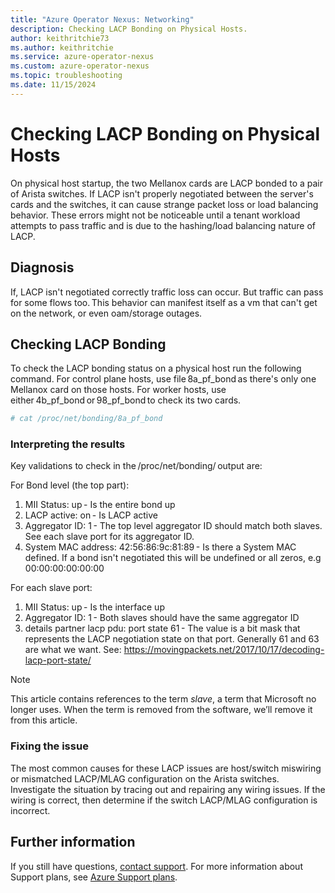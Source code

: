 ```yaml
---
title: "Azure Operator Nexus: Networking"
description: Checking LACP Bonding on Physical Hosts.
author: keithritchie73
ms.author: keithritchie
ms.service: azure-operator-nexus
ms.custom: azure-operator-nexus
ms.topic: troubleshooting
ms.date: 11/15/2024
---
```


# Checking LACP Bonding on Physical Hosts

On physical host startup, the two Mellanox cards are LACP bonded to a pair of Arista switches. If LACP isn't properly negotiated between the server's cards and the switches, it can cause strange packet loss or load balancing behavior. These errors might not be noticeable until a tenant workload attempts to pass traffic and is due to the hashing/load balancing nature of LACP.

## Diagnosis

If, LACP isn't negotiated correctly traffic loss can occur. But traffic can pass for some flows too. This behavior can manifest itself as a vm that can't get on the network, or even oam/storage outages.

## Checking LACP Bonding

To check the LACP bonding status on a physical host run the following command. For control plane hosts, use file 8a_pf_bond as there's only one Mellanox card on those hosts. For worker hosts, use either 4b_pf_bond or 98_pf_bond to check its two cards.

```bash
# cat /proc/net/bonding/8a_pf_bond
```

### Interpreting the results

Key validations to check in the /proc/net/bonding/ output are:

For Bond level (the top part):

1. MII Status: up - Is the entire bond up
2. LACP active: on - Is LACP active
3. Aggregator ID: 1 - The top level aggregator ID should match both slaves. See each slave port for its aggregator ID.
4. System MAC address: 42:56:86:9c:81:89 - Is there a System MAC defined. If a bond isn't negotiated this will be undefined or all zeros, e.g 00:00:00:00:00:00

For each slave port:

1. MII Status: up - Is the interface up
2. Aggregator ID: 1 - Both slaves should have the same aggregator ID
3. details partner lacp pdu: port state 61 - The value is a bit mask that represents the LACP negotiation state on that port. Generally 61 and 63 are what we want. See: <https://movingpackets.net/2017/10/17/decoding-lacp-port-state/>
>[!NOTE]
> This article contains references to the term *slave*, a term that Microsoft no longer uses. When the term is removed from the software, we’ll remove it from this article.

### Fixing the issue

The most common causes for these LACP issues are host/switch miswiring or mismatched LACP/MLAG configuration on the Arista switches. Investigate the situation by tracing out and repairing any wiring issues. If the wiring is correct, then determine if the switch LACP/MLAG configuration is incorrect.

## Further information

If you still have questions, [contact support](https://portal.azure.com/?#blade/Microsoft_Azure_Support/HelpAndSupportBlade).
For more information about Support plans, see [Azure Support plans](https://azure.microsoft.com/support/plans/response/).
